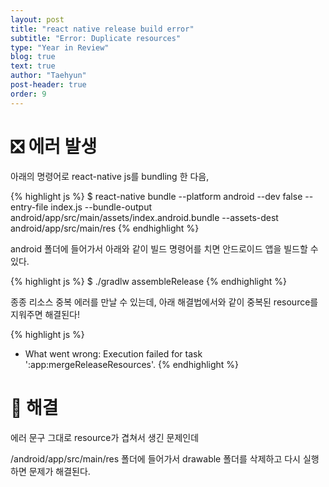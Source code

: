 ```yaml
---
layout: post
title: "react native release build error"
subtitle: "Error: Duplicate resources"
type: "Year in Review"
blog: true
text: true
author: "Taehyun"
post-header: true
order: 9
---
```


# ❎ 에러 발생

아래의 명령어로 react-native js를 bundling 한 다음,

{% highlight js %}
$ react-native bundle --platform android --dev false --entry-file index.js --bundle-output android/app/src/main/assets/index.android.bundle --assets-dest android/app/src/main/res
{% endhighlight %}

android 폴더에 들어가서 아래와 같이 빌드 명령어를 치면 안드로이드 앱을 빌드할 수 있다.

{% highlight js %}
$ ./gradlw assembleRelease
{% endhighlight %}

종종 리소스 중복 에러를 만날 수 있는데, 아래 해결법에서와 같이 중복된 resource를 지워주면 해결된다!

{% highlight js %}
* What went wrong:
Execution failed for task ':app:mergeReleaseResources'.
{% endhighlight %}

# 🌟 해결

에러 문구 그대로 resource가 겹쳐서 생긴 문제인데

/android/app/src/main/res 폴더에 들어가서 drawable 폴더를 삭제하고 다시 실행하면 문제가 해결된다.
